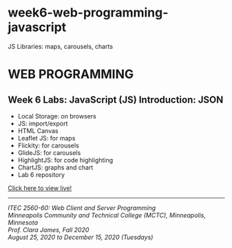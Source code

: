 # week6-web-programming-javascript

JS Libraries: maps, carousels, charts

<h1>WEB PROGRAMMING</h1>

<h2>Week 6 Labs: JavaScript (JS) Introduction: JSON</h2>

<ul>
  <li>Local Storage: on browsers</li>
  <li>JS: import/export</li>
  <li>HTML Canvas</li>
  <li>Leaflet JS: for maps</li>
  <li>Flickity: for carousels</li>
  <li>GlideJS: for carousels</li>
  <li>HighlightJS: for code highlighting</li>
  <li>ChartJS: graphs and chart</li>
  <li>Lab 6 repository</li>
</ul>

<a href="https://myverdict.github.io/week6-web-programming-javascript/index.html">
  Click here to view live!
</a>

<hr />

<p>
  <i>
    ITEC 2560-60: Web Client and Server Programming
    <br />
    Minneapolis Community and Technical College (MCTC), Minneapolis, Minnesota
    <br />
    Prof. Clara James, Fall 2020
    <br />
    August 25, 2020 to December 15, 2020 (Tuesdays)
  </i>
</p>
